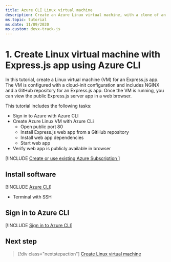```yaml
---
title: Azure CLI Linux virtual machine
description: Create an Azure Linux virtual machine, with a clone of an Express.js-based app from a GitHub repository.  
ms.topic: tutorial
ms.date: 11/09/2020
ms.custom: devx-track-js
---
```


# 1. Create Linux virtual machine with Express.js app using Azure CLI

In this tutorial, create a Linux virtual machine (VM) for an Express.js app. The VM is configured with a cloud-init configuration and includes NGINX and a GitHub repository for an Express.js app. Once the VM is running, you can view the public Express.js server app in a web browser.

This tutorial includes the following tasks:

* Sign in to Azure with Azure CLI
* Create Azure Linux VM with Azure CLi
    * Open public port 80
    * Install Express.js web app from a GitHub repository
    * Install web app dependencies
    * Start web app
* Verify web app is publicly available in browser

[!INCLUDE [Create or use existing Azure Subscription ](../../includes/environment-subscription-h2.md)]

## Install software

[!INCLUDE [Azure CLI](~/../azure-docs/includes/azure-cli-prepare-your-environment-no-header.md)]
- Terminal with SSH

## Sign in to Azure CLI

[!INCLUDE [Sign in to Azure CLI](../../../azure-cli/includes/interactive-login.md)]

## Next step

> [!div class="nextstepaction"]
> [Create Linux virtual machine](create-linux-virtual-machine-azure-cli.md) 